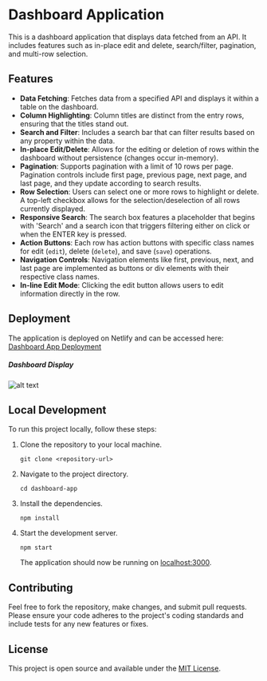 # Dashboard Application

This is a dashboard application that displays data fetched from an API. It includes features such as in-place edit and delete, search/filter, pagination, and multi-row selection.

## Features

- **Data Fetching**: Fetches data from a specified API and displays it within a table on the dashboard.
- **Column Highlighting**: Column titles are distinct from the entry rows, ensuring that the titles stand out.
- **Search and Filter**: Includes a search bar that can filter results based on any property within the data.
- **In-place Edit/Delete**: Allows for the editing or deletion of rows within the dashboard without persistence (changes occur in-memory).
- **Pagination**: Supports pagination with a limit of 10 rows per page. Pagination controls include first page, previous page, next page, and last page, and they update according to search results.
- **Row Selection**: Users can select one or more rows to highlight or delete. A top-left checkbox allows for the selection/deselection of all rows currently displayed.
- **Responsive Search**: The search box features a placeholder that begins with 'Search' and a search icon that triggers filtering either on click or when the ENTER key is pressed.
- **Action Buttons**: Each row has action buttons with specific class names for edit (`edit`), delete (`delete`), and save (`save`) operations.
- **Navigation Controls**: Navigation elements like first, previous, next, and last page are implemented as buttons or div elements with their respective class names.
- **In-line Edit Mode**: Clicking the edit button allows users to edit information directly in the row.

## Deployment

The application is deployed on Netlify and can be accessed here:
[Dashboard App Deployment](https://hirequotient-assessment-hargun-singh.netlify.app/)

##### Dashboard Display
![alt text](https://github.com/100xdevs-cohort-2/assignments/assets/89998804/9bfe5d6f-42ff-4a0c-9cad-54252c40e621)

## Local Development

To run this project locally, follow these steps:

1. Clone the repository to your local machine.
    ```
    git clone <repository-url>
    ```
2. Navigate to the project directory.
    ```
    cd dashboard-app
    ```
3. Install the dependencies.
    ```
    npm install
    ```
4. Start the development server.
    ```
    npm start
    ```
   The application should now be running on [localhost:3000](http://localhost:3000).

## Contributing

Feel free to fork the repository, make changes, and submit pull requests. Please ensure your code adheres to the project's coding standards and include tests for any new features or fixes.

## License

This project is open source and available under the [MIT License](LICENSE).
